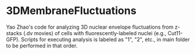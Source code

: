 # 3DMembraneFluctuations
Yao Zhao's code for analyzing 3D nuclear envelope fluctuations from z-stacks (.dv movies) of cells with fluorescently-labeled nuclei (e.g., Cut11-GFP).
Scripts for executing analysis is labeled as "1", "2", etc., in main folder to be performed in that order.
